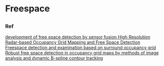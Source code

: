 # Freespace

##

### Ref
[development of free space detection by sensor fusion ](https://www.jstage.jst.go.jp/article/jsaeronbun/51/2/51_20204100/_pdf)
[High Resolution Radar-based Occupancy Grid Mapping and Free
Space Detection ](https://www.scitepress.org/PublishedPapers/2018/66673/66673.pdf)
[Freespace detection and examination based on surround occupancy grid](https://www.eaiib.agh.edu.pl/wp-content/uploads/2023/10/PhD_thesis_Marek_Szlachetka.pdf)
[Robust free space detection in occupancy grid maps by methods of image analysis and dynamic B-spline contour tracking](https://ieeexplore.ieee.org/document/6338636)

